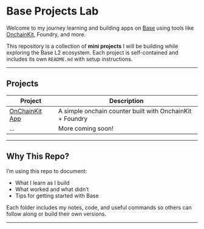 # Base Projects Lab

Welcome to my journey learning and building apps on [Base](https://base.org) using tools like [OnchainKit](https://github.com/CoinbaseBuilders/onchainkit), Foundry, and more.

This repository is a collection of **mini projects** I will be building while exploring the Base L2 ecosystem. Each project is self-contained and includes its own `README.md` with setup instructions.

---

## Projects

| Project        | Description                                 |
|----------------|---------------------------------------------|
| [OnChainKit App](./onchainkit-app)      | A simple onchain counter built with OnchainKit + Foundry |
| ...            | More coming soon!                            |

---

## Why This Repo?

I’m using this repo to document:
- What I learn as I build
- What worked and what didn’t
- Tips for getting started with Base

Each folder includes my notes, code, and useful commands so others can follow along or build their own versions.

---


